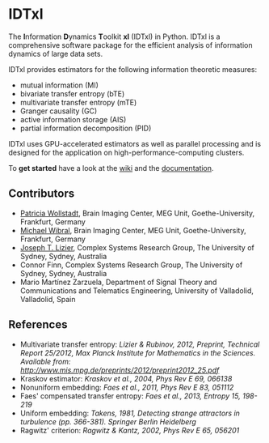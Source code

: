 # IDTxl

The **I**nformation **D**ynamics **T**oolkit **xl** (IDTxl) in Python. IDTxl is a comprehensive software package for the efficient analysis of information dynamics of large data sets.

IDTxl provides estimators for the following information theoretic measures:

- mutual information (MI)
- bivariate transfer entropy (bTE)
- multivariate transfer entropy (mTE)
- Granger causality (GC)
- active information storage (AIS)
- partial information decomposition (PID)

IDTxl uses GPU-accelerated estimators as well as parallel processing and is designed for the application on high-performance-computing clusters.

To **get started** have a look at the [wiki](https://github.com/pwollstadt/IDTxl/wiki) and the [documentation](http://pwollstadt.github.io/IDTxl/).

## Contributors

- [Patricia Wollstadt](http://patriciawollstadt.de/), Brain Imaging Center, MEG Unit, Goethe-University, Frankfurt, Germany
- [Michael Wibral](http://www.michael-wibral.de/), Brain Imaging Center, MEG Unit, Goethe-University, Frankfurt, Germany
- [Joseph T. Lizier](http://lizier.me/joseph/), Complex Systems Research Group, The University of Sydney, Sydney, Australia
- Connor Finn, Complex Systems Research Group, The University of Sydney, Sydney, Australia
- Mario Martínez Zarzuela, Department of Signal Theory and Communications and Telematics Engineering, University of Valladolid, Valladolid, Spain


## References
+ Multivariate transfer entropy: *Lizier & Rubinov, 2012, Preprint, Technical Report 25/2012,
Max Planck Institute for Mathematics in the Sciences. Available from:
http://www.mis.mpg.de/preprints/2012/preprint2012_25.pdf*
+ Kraskov estimator: *Kraskov et al., 2004, Phys Rev E 69, 066138*
+ Nonuniform embedding: *Faes et al., 2011, Phys Rev E 83, 051112*
+ Faes' compensated transfer entropy: *Faes et al., 2013, Entropy 15, 198-219*
+ Uniform embedding: *Takens, 1981, Detecting strange attractors in turbulence (pp. 366-381). Springer Berlin Heidelberg*
+ Ragwitz' criterion: *Ragwitz & Kantz, 2002, Phys Rev E 65, 056201*
